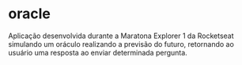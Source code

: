 # oracle

Aplicação desenvolvida durante a Maratona Explorer 1 da Rocketseat simulando um oráculo realizando a previsão do futuro, retornando ao usuário uma resposta ao enviar determinada pergunta.
